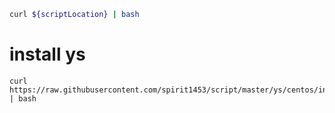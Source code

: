 
```bash
curl ${scriptLocation} | bash
```
# install ys
```
curl https://raw.githubusercontent.com/spirit1453/script/master/ys/centos/init.sh | bash
```